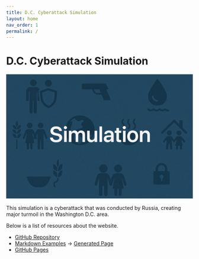 ```yaml
---
title: D.C. Cyberattack Simulation
layout: home
nav_order: 1
permalink: /
---
```


# D.C. Cyberattack Simulation

![D.C. Cyberattack Simulation](assets/images/placeholder.png)

This simulation is a cyberattack that was conducted by Russia, creating major turmoil in the Washington D.C. area.

Below is a list of resources about the website.

- [GitHub Repository](https://github.com/future-of-security/simulation-template)
- [Markdown Examples](https://github.com/just-the-docs/just-the-docs/blob/main/docs/index-test.md) -> [Generated Page](https://just-the-docs.com/docs/index-test/)
- [GitHub Pages](https://pages.github.com/)
